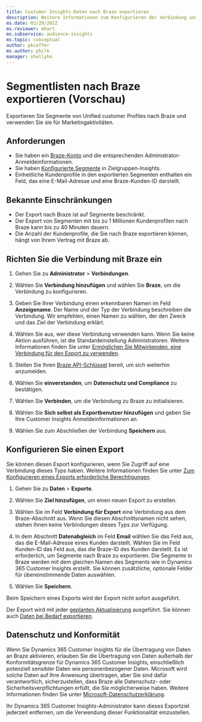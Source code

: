 ```yaml
---
title: Customer Insights-Daten nach Braze exportieren
description: Weitere Informationen zum Konfigurieren der Verbindung und zum Exportieren nach Braze.
ms.date: 03/29/2022
ms.reviewer: mhart
ms.subservice: audience-insights
ms.topic: conceptual
author: pkieffer
ms.author: philk
manager: shellyha
---
```


# <a name="export-segment-lists-to-braze-preview"></a>Segmentlisten nach Braze exportieren (Vorschau)

Exportieren Sie Segmente von Unified customer Profiles nach Braze und verwenden Sie sie für Marketingaktivitäten.

## <a name="prerequisites"></a>Anforderungen

-   Sie haben ein [Braze-Konto](https://www.braze.com/) und die entsprechenden Administrator-Anmeldeinformationen.
-   Sie haben [Konfigurierte Segmente](segments.md) in Zielgruppen-Insights.
-   Einheitliche Kundenprofile in den exportierten Segmenten enthalten ein Feld, das eine E-Mail-Adresse und eine Braze-Kunden-ID darstellt. 

## <a name="known-limitations"></a>Bekannte Einschränkungen

- Der Export nach Braze ist auf Segmente beschränkt.
- Der Export von Segmenten mit bis zu 1 Millionen Kundenprofilen nach Braze kann bis zu 40 Minuten dauern. 
- Die Anzahl der Kundenprofile, die Sie nach Braze exportieren können, hängt von Ihrem Vertrag mit Braze ab.

## <a name="set-up-connection-to-braze"></a>Richten Sie die Verbindung mit Braze ein

1. Gehen Sie zu **Administrator** > **Verbindungen**.

1. Wählen Sie **Verbindung hinzufügen** und wählen Sie **Braze**, um die Verbindung zu konfigurieren.

1. Geben Sie Ihrer Verbindung einen erkennbaren Namen im Feld **Anzeigename**. Der Name und der Typ der Verbindung beschreiben die Verbindung. Wir empfehlen, einen Namen zu wählen, der den Zweck und das Ziel der Verbindung erklärt.

1. Wählen Sie aus, wer diese Verbindung verwenden kann. Wenn Sie keine Aktion ausführen, ist die Standardeinstellung Administratoren. Weitere Informationen finden Sie unter [Ermöglichen Sie Mitwirkenden, eine Verbindung für den Export zu verwenden](connections.md#allow-contributors-to-use-a-connection-for-exports).

1. Stellen Sie Ihren [Braze API-Schlüssel](https://www.braze.com/docs/api/basics/) bereit, um sich weiterhin anzumelden. 

1. Wählen Sie **einverstanden**, um **Datenschutz und Compliance** zu bestätigen.

1. Wählen Sie **Verbinden**, um die Verbindung zu Braze zu initialisieren.

1. Wählen Sie **Sich selbst als Exportbenutzer hinzufügen** und geben Sie Ihre Customer Insights Anmeldeinformationen an.

1. Wählen Sie zum Abschließen der Verbindung **Speichern** aus.

## <a name="configure-an-export"></a>Konfigurieren Sie einen Export

Sie können diesen Export konfigurieren, wenn Sie Zugriff auf eine Verbindung dieses Typs haben. Weitere Informationen finden Sie unter [Zum Konfigurieren eines Exports erforderliche Berechtigungen](export-destinations.md#set-up-a-new-export).

1. Gehen Sie zu **Daten** > **Exporte**.

1. Wählen Sie **Ziel hinzufügen**, um einen neuen Export zu erstellen.

1. Wählen Sie im Feld **Verbindung für Export** eine Verbindung aus dem Braze-Abschnitt aus. Wenn Sie diesen Abschnittsnamen nicht sehen, stehen Ihnen keine Verbindungen dieses Typs zur Verfügung.  

3. In dem Abschnitt **Datenabgleich** im Feld **Email** wählen Sie das Feld aus, das die E-Mail-Adresse eines Kunden darstellt. Wählen Sie im Feld Kunden-ID das Feld aus, das die Braze-ID des Kunden darstellt. Es ist erforderlich, um Segmente nach Braze zu exportieren. Die Segmente in Braze werden mit dem gleichen Namen des Segments wie in Dynamics 365 Customer Insights erstellt. Sie können zusätzliche, optionale Felder für übereinstimmende Daten auswählen. 

1. Wählen Sie **Speichern**.

Beim Speichern eines Exports wird der Export nicht sofort ausgeführt.

Der Export wird mit jeder [geplanten Aktualisierung](system.md#schedule-tab) ausgeführt. Sie können auch [Daten bei Bedarf exportieren](export-destinations.md#run-exports-on-demand). 


## <a name="data-privacy-and-compliance"></a>Datenschutz und Konformität

Wenn Sie Dynamics 365 Customer Insights für die Übertragung von Daten an Braze aktivieren, erlauben Sie die Übertragung von Daten außerhalb der Konformitätsgrenze für Dynamics 365 Customer Insights, einschließlich potenziell sensibler Daten wie personenbezogener Daten. Microsoft wird solche Daten auf Ihre Anweisung übertragen, aber Sie sind dafür verantwortlich, sicherzustellen, dass Braze alle Datenschutz- oder Sicherheitsverpflichtungen erfüllt, die Sie möglicherweise haben. Weitere Informationen finden Sie unter [Microsoft-Datenschutzerklärung](https://go.microsoft.com/fwlink/?linkid=396732).

Ihr Dynamics 365 Customer Insights-Administrator kann dieses Exportziel jederzeit entfernen, um die Verwendung dieser Funktionalität einzustellen.
